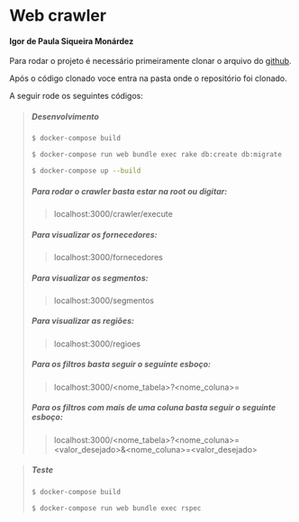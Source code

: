 # Web crawler 
#### Igor de Paula Siqueira Monárdez

Para rodar o projeto é necessário primeiramente clonar o arquivo do [github](https://github.com/IgorMonardez/Crawler_Blu_Fornecedores).

Após o código clonado voce entra na pasta onde o repositório foi clonado.

A seguir rode os seguintes códigos:



> ##### Desenvolvimento
> ```bash
> $ docker-compose build
> ```
> ```bash
> $ docker-compose run web bundle exec rake db:create db:migrate
> ```
> ```bash
> $ docker-compose up --build
> ```
> ##### Para rodar o crawler basta estar na root ou digitar:
> > localhost:3000/crawler/execute
> 
> ##### Para visualizar os fornecedores:
> >localhost:3000/fornecedores
> 
> ##### Para visualizar os segmentos:
> >localhost:3000/segmentos
> 
> ##### Para visualizar as regiões:
> >localhost:3000/regioes
> 
> ##### Para os filtros basta seguir o seguinte esboço:
> >localhost:3000/<nome_tabela>?<nome_coluna>=<valordesejado>
> 
> ##### Para os filtros com mais de uma coluna basta seguir o seguinte esboço:
> >localhost:3000/<nome_tabela>?<nome_coluna>=<valor_desejado>&<nome_coluna>=<valor_desejado>
> 

> ##### Teste
> ```bash
> $ docker-compose build
> ```
> 
> ```bash
> $ docker-compose run web bundle exec rspec
> ```
> 